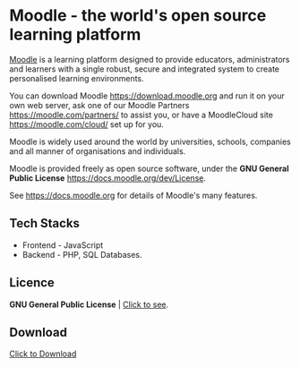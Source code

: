 # Moodle - the world's open source learning platform

[Moodle](https://moodle.org) is a learning platform designed to provide
educators, administrators and learners with a single robust, secure and
integrated system to create personalised learning environments.

You can download Moodle <https://download.moodle.org> and run it on your own
web server, ask one of our Moodle Partners <https://moodle.com/partners/> to
assist you, or have a MoodleCloud site <https://moodle.com/cloud/> set up for
you.

Moodle is widely used around the world by universities, schools, companies and
all manner of organisations and individuals.

Moodle is provided freely as open source software, under the **GNU General Public
License** <https://docs.moodle.org/dev/License>.

See <https://docs.moodle.org> for details of Moodle's many features.

## Tech Stacks
- Frontend - JavaScript
- Backend - PHP, SQL Databases.

## Licence
 **GNU General Public License** |
 [Click to see](https://docs.moodle.org/dev/License).

## Download
[Click to Download](https://download.moodle.org)
